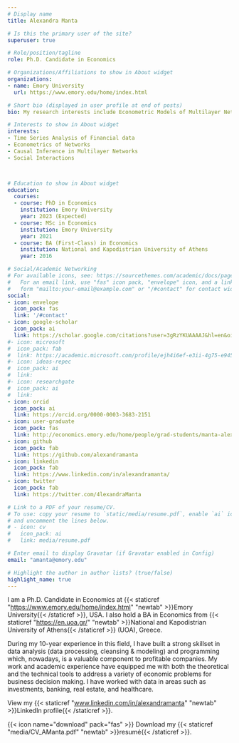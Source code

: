 ```yaml
---
# Display name
title: Alexandra Manta

# Is this the primary user of the site?
superuser: true

# Role/position/tagline
role: Ph.D. Candidate in Economics

# Organizations/Affiliations to show in About widget
organizations:
- name: Emory University
  url: https://www.emory.edu/home/index.html

# Short bio (displayed in user profile at end of posts)
bio: My research interests include Econometric Models of Multilayer Networks.

# Interests to show in About widget
interests:
- Time Series Analysis of Financial data
- Econometrics of Networks
- Causal Inference in Multilayer Networks
- Social Interactions



# Education to show in About widget
education:
  courses:
  - course: PhD in Economics
    institution: Emory University
    year: 2023 (Expected)
  - course: MSc in Economics
    institution: Emory University
    year: 2021 
  - course: BA (First-Class) in Economics
    institution: National and Kapodistrian University of Athens
    year: 2016

# Social/Academic Networking
# For available icons, see: https://sourcethemes.com/academic/docs/page-builder/#icons
#   For an email link, use "fas" icon pack, "envelope" icon, and a link in the
#   form "mailto:your-email@example.com" or "/#contact" for contact widget.
social:
- icon: envelope
  icon_pack: fas
  link: '/#contact'
- icon: google-scholar
  icon_pack: ai
  link: https://scholar.google.com/citations?user=3gRzYKUAAAAJ&hl=en&oi=sra
#- icon: microsoft
#  icon_pack: fab
#  link: https://academic.microsoft.com/profile/ejh4i6ef-e3ii-4g75-e945-542ef9747280/AlexandraManta/no-publications
#- icon: ideas-repec
#  icon_pack: ai
#  link:
#- icon: researchgate
#  icon_pack: ai
#  link:
- icon: orcid
  icon_pack: ai
  link: https://orcid.org/0000-0003-3683-2151
- icon: user-graduate
  icon_pack: fas
  link: http://economics.emory.edu/home/people/grad-students/manta-alexandra.html 
- icon: github
  icon_pack: fab
  link: https://github.com/alexandramanta
- icon: linkedin
  icon_pack: fab
  link: https://www.linkedin.com/in/alexandramanta/
- icon: twitter
  icon_pack: fab
  link: https://twitter.com/4lexandraManta

# Link to a PDF of your resume/CV.
# To use: copy your resume to `static/media/resume.pdf`, enable `ai` icons in `params.toml`, 
# and uncomment the lines below.
# - icon: cv
#   icon_pack: ai
#   link: media/resume.pdf

# Enter email to display Gravatar (if Gravatar enabled in Config)
email: "amanta@emory.edu"

# Highlight the author in author lists? (true/false)
highlight_name: true
---
```


I am a Ph.D. Candidate in Economics at {{< staticref "https://www.emory.edu/home/index.html" "newtab" >}}Emory University{{< /staticref >}}, USA. I also hold a BA in Economics from {{< staticref "https://en.uoa.gr/" "newtab" >}}National and Kapodistrian University of Athens{{< /staticref >}} (UOA), Greece. 

During my 10-year experience in this field, I have built a strong skillset in data analysis (data processing, cleansing & modeling) and programming which, nowadays, is a valuable component to profitable companies. My work and academic experience have equipped me with both the theoretical and the technical tools to address a variety of economic problems for business decision making. I have worked with data in areas such as investments, banking, real estate, and healthcare.


View my {{< staticref "www.linkedin.com/in/alexandramanta" "newtab" >}}LinkedIn profile{{< /staticref >}}.

{{< icon name="download" pack="fas" >}} Download my {{< staticref "media/CV_AManta.pdf" "newtab" >}}resumé{{< /staticref >}}.
